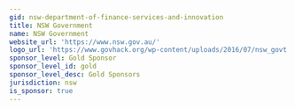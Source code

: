 ```yaml
---
gid: nsw-department-of-finance-services-and-innovation
title: NSW Government
name: NSW Government
website_url: 'https://www.nsw.gov.au/'
logo_url: 'https://www.govhack.org/wp-content/uploads/2016/07/nsw_govt.png'
sponsor_level: Gold Sponsor
sponsor_level_id: gold
sponsor_level_desc: Gold Sponsors
jurisdiction: nsw
is_sponsor: true
---
```

